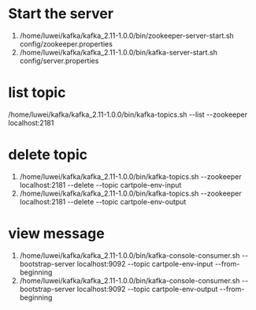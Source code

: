 # Start the server
1.  /home/luwei/kafka/kafka_2.11-1.0.0/bin/zookeeper-server-start.sh config/zookeeper.properties
2.  /home/luwei/kafka/kafka_2.11-1.0.0/bin/kafka-server-start.sh config/server.properties

# list topic
/home/luwei/kafka/kafka_2.11-1.0.0/bin/kafka-topics.sh --list --zookeeper localhost:2181

# delete topic
1.  /home/luwei/kafka/kafka_2.11-1.0.0/bin/kafka-topics.sh --zookeeper localhost:2181 --delete --topic cartpole-env-input
2.  /home/luwei/kafka/kafka_2.11-1.0.0/bin/kafka-topics.sh --zookeeper localhost:2181 --delete --topic cartpole-env-output

# view message
1.  /home/luwei/kafka/kafka_2.11-1.0.0/bin/kafka-console-consumer.sh --bootstrap-server localhost:9092 --topic cartpole-env-input --from-beginning
2.  /home/luwei/kafka/kafka_2.11-1.0.0/bin/kafka-console-consumer.sh --bootstrap-server localhost:9092 --topic cartpole-env-output --from-beginning
